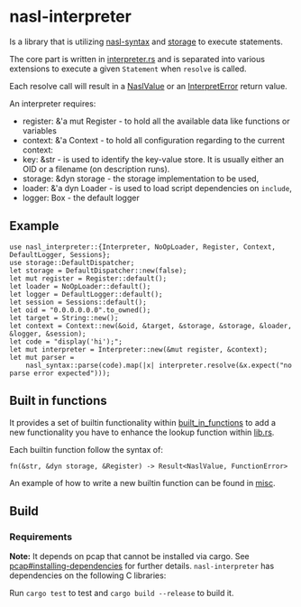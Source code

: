 # nasl-interpreter


Is a library that is utilizing [nasl-syntax](../nasl-syntax/) and [storage](../storage/) to execute statements.

The core part is written in [interpreter.rs](./src/interpreter.rs) and is separated into various extensions to execute a given `Statement` when `resolve` is called.

Each resolve call will result in a [NaslValue](./src/naslvalue.rs) or an [InterpretError](./src/error.rs) return value.

An interpreter requires:

- register: &'a mut Register - to hold all the available data like functions or variables
- context: &'a Context - to hold all configuration regarding to the current context:
 - key: &str - is used to identify the key-value store. It is usually either an OID or a filename (on description runs). 
 - storage: &dyn storage - the storage implementation to be used,
 - loader: &'a dyn Loader - is used to load script dependencies on `include`,
 - logger: Box<dyn NaslLogger> - the default logger


## Example

```
use nasl_interpreter::{Interpreter, NoOpLoader, Register, Context, DefaultLogger, Sessions};
use storage::DefaultDispatcher;
let storage = DefaultDispatcher::new(false);
let mut register = Register::default();
let loader = NoOpLoader::default();
let logger = DefaultLogger::default();
let session = Sessions::default();
let oid = "0.0.0.0.0.0".to_owned();
let target = String::new();
let context = Context::new(&oid, &target, &storage, &storage, &loader, &logger, &session);
let code = "display('hi');";
let mut interpreter = Interpreter::new(&mut register, &context);
let mut parser =
    nasl_syntax::parse(code).map(|x| interpreter.resolve(&x.expect("no parse error expected")));
```


## Built in functions

It provides a set of builtin functionality within [built_in_functions](./src/built_in_functions/) to add a new functionality you have to enhance the lookup function within [lib.rs](./src/lib.rs).

Each builtin function follow the syntax of:

```text
fn(&str, &dyn storage, &Register) -> Result<NaslValue, FunctionError>
```

An example of how to write a new builtin function can be found in [misc](./src/built_in_functions/misc.rs).

## Build

### Requirements

**Note:** It depends on pcap that cannot be installed via cargo. See [pcap#installing-dependencies](https://github.com/rust-pcap/pcap#installing-dependencies) for further details.
`nasl-interpreter` has dependencies on the following C libraries:

Run `cargo test` to test and `cargo build --release` to build it.
